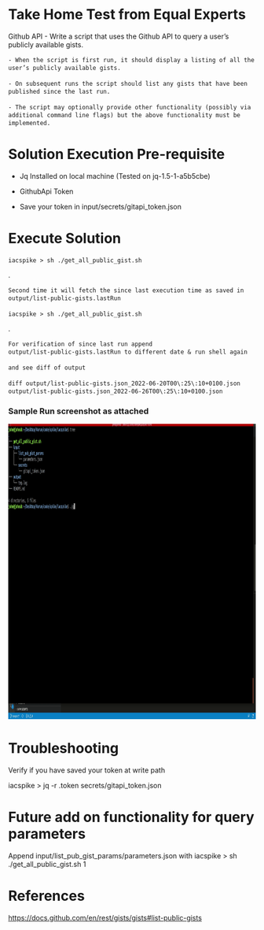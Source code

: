 # Take Home Test from Equal Experts

Github API
    - Write a script that uses the Github API to query a user’s publicly available gists. 

    - When the script is first run, it should display a listing of all the user’s publicly available gists. 
    
    - On subsequent runs the script should list any gists that have been published since the last run. 
    
    - The script may optionally provide other functionality (possibly via additional command line flags) but the above functionality must be implemented.

 # Solution Execution Pre-requisite

   - Jq Installed on local machine (Tested on jq-1.5-1-a5b5cbe)

   - GithubApi Token
   - Save your token in input/secrets/gitapi_token.json

 # Execute Solution

    iacspike > sh ./get_all_public_gist.sh
.

    Second time it will fetch the since last execution time as saved in output/list-public-gists.lastRun

    iacspike > sh ./get_all_public_gist.sh
.

    For verification of since last run append 
    output/list-public-gists.lastRun to different date & run shell again

    and see diff of output
    
    diff output/list-public-gists.json_2022-06-20T00\:25\:10+0100.json output/list-public-gists.json_2022-06-26T00\:25\:10+0100.json 

### Sample Run screenshot as attached ### 

<img src="PreviewEE.gif"  width="1000" height="600"> 

 # Troubleshooting
   
  Verify if you have saved your token at write path

  iacspike > jq -r .token secrets/gitapi_token.json

# Future add on functionality for query parameters

  Append input/list_pub_gist_params/parameters.json with 
  iacspike > sh ./get_all_public_gist.sh 1

 # References

 https://docs.github.com/en/rest/gists/gists#list-public-gists